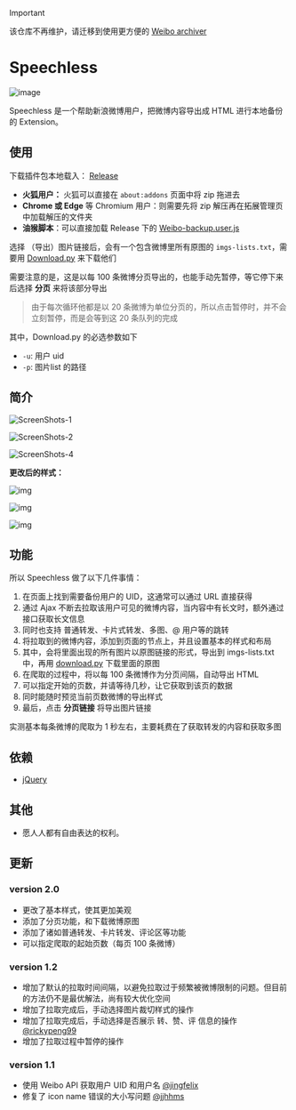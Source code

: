 > [!IMPORTANT]
> 该仓库不再维护，请迁移到使用更方便的 [Weibo archiver](https://github.com/chilfish/weibo-archiver)

# Speechless

![image](https://raw.iqiq.io/Chilfish/Weibo-backup/main/medias/Small%20promo%20tile.png)

Speechless 是一个帮助新浪微博用户，把微博内容导出成 HTML 进行本地备份的 Extension。

## 使用

下载插件包本地载入： [Release](https://github.com/Chilfish/Weibo-backup/releases)

- **火狐用户：** 火狐可以直接在 `about:addons` 页面中将 zip 拖进去
- **Chrome 或 Edge** 等 Chromium 用户：则需要先将 zip 解压再在拓展管理页中加载解压的文件夹
- **油猴脚本**：可以直接加载 Release 下的 [Weibo-backup.user.js](https://github.com/Chilfish/Weibo-backup/raw/main/Weibo-backup.user.js)

选择 （导出）图片链接后，会有一个包含微博里所有原图的 `imgs-lists.txt`，需要用 [Download.py](https://github.com/Chilfish/Weibo-backup/blob/main/download.py) 来下载他们

需要注意的是，这是以每 100 条微博分页导出的，也能手动先暂停，等它停下来后选择 **分页** 来将该部分导出

> 由于每次循环他都是以 20 条微博为单位分页的，所以点击暂停时，并不会立刻暂停，而是会等到这 20 条队列的完成

其中，Download.py 的必选参数如下

- `-u`: 用户 uid
- `-p`: 图片list 的路径


## 简介

![ScreenShots-1](https://raw.iqiq.io/Chilfish/Weibo-backup/main/medias/ScreenShots-1.png)

![ScreenShots-2](https://raw.iqiq.io/Chilfish/Weibo-backup/main/medias/ScreenShots-2.png)

![ScreenShots-4](https://raw.iqiq.io/Chilfish/Weibo-backup/main/medias/ScreenShots-4.png)

**更改后的样式：**

![img](https://raw.iqiq.io/Chilfish/Weibo-backup/main/medias/3.png)

![img](https://raw.iqiq.io/Chilfish/Weibo-backup/main/medias/1.png)

![img](https://raw.iqiq.io/Chilfish/Weibo-backup/main/medias/2.png)

## 功能

所以 Speechless 做了以下几件事情：

1. 在页面上找到需要备份用户的 UID，这通常可以通过 URL 直接获得
2. 通过 Ajax 不断去拉取该用户可见的微博内容，当内容中有长文时，额外通过接口获取长文信息
3. 同时也支持 普通转发、卡片式转发、多图、@ 用户等的跳转
4. 将拉取到的微博内容，添加到页面的节点上，并且设置基本的样式和布局
5. 其中，会将里面出现的所有图片以原图链接的形式，导出到 imgs-lists.txt 中，再用 [download.py](https://github.com/Chilfish/Weibo-backup/blob/main/download.py) 下载里面的原图
6. 在爬取的过程中，将以每 100 条微博作为分页间隔，自动导出 HTML
7. 可以指定开始的页数，并请等待几秒，让它获取到该页的数据
8. 同时能随时预览当前页数微博的导出样式
9. 最后，点击 **分页链接** 将导出图片链接

实测基本每条微博的爬取为 1 秒左右，主要耗费在了获取转发的内容和获取多图

## 依赖

- [jQuery](https://github.com/jquery/jquery)

## 其他

- 愿人人都有自由表达的权利。

## 更新

### version 2.0

- 更改了基本样式，使其更加美观
- 添加了分页功能，和下载微博原图
- 添加了诸如普通转发、卡片转发、评论区等功能
- 可以指定爬取的起始页数（每页 100 条微博）

### version 1.2

- 增加了默认的拉取时间间隔，以避免拉取过于频繁被微博限制的问题。但目前的方法仍不是最优解法，尚有较大优化空间
- 增加了拉取完成后，手动选择图片裁切样式的操作
- 增加了拉取完成后，手动选择是否展示 转、赞、评 信息的操作 [@rickypeng99](https://github.com/rickypeng99)
- 增加了拉取过程中暂停的操作

### version 1.1

- 使用 Weibo API 获取用户 UID 和用户名 [@jingfelix](https://github.com/jingfelix)
- 修复了 icon name 错误的大小写问题 [@jjhhms](https://github.com/jjhhms)
